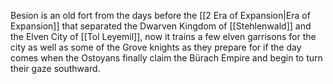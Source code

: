 
Besion is an old fort from the days before the [[2 Era of Expansion|Era of Expansion]] that separated the Dwarven Kingdom of [[Stehlenwald]] and the Elven City of [[Tol Leyemil]], now it trains a few elven garrisons for the city as well as some of the Grove knights as they prepare for if the day comes when the Ostoyans finally claim the Bürach Empire and begin to turn their gaze southward.